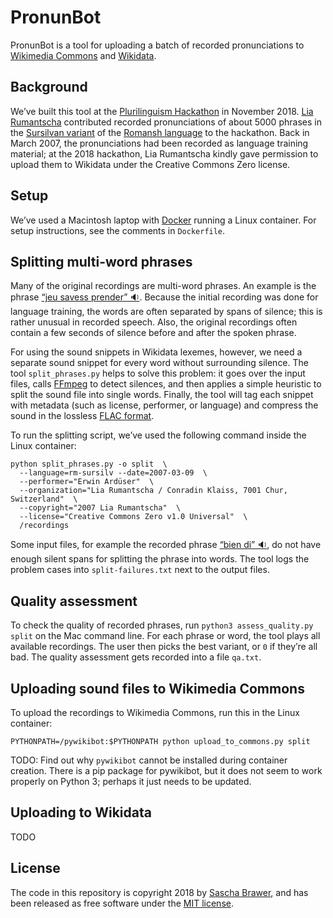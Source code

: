 # PronunBot

PronunBot is a tool for uploading a batch of recorded pronunciations
to [Wikimedia Commons](https://commons.wikimedia.org/) and
[Wikidata](https://www.wikidata.org).

## Background

We’ve built this tool at the [Plurilinguism
Hackathon](https://forum-helveticum.ch/en/hackathon/) in November
2018.  [Lia Rumantscha](http://www.liarumantscha.ch/?changeLang=_en)
contributed recorded pronunciations of about 5000 phrases in the [Sursilvan
variant](https://en.wikipedia.org/wiki/Sursilvan_dialects_(Romansh))
of the [Romansh
language](https://en.wikipedia.org/wiki/Romansh_language) to the
hackathon. Back in March 2007, the pronunciations had been recorded
as language training material; at the 2018 hackathon, Lia Rumantscha kindly
gave permission to upload them to Wikidata under the Creative Commons Zero
license.


## Setup

We’ve used a Macintosh laptop with
[Docker](https://docs.docker.com/docker-for-mac/install/) running a
Linux container. For setup instructions, see the comments in `Dockerfile`.


## Splitting multi-word phrases

Many of the original recordings are multi-word phrases.
An example is the phrase [“jeu savess prender” 🔉](https://cdn.jsdelivr.net/gh/brawer/PronunBot/testdata/split_phrases/jeu%20savess%20prender.mp3). Because
the initial recording was done for language training, the words are often
separated by spans of silence; this is rather unusual in recorded
speech. Also, the original recordings often contain a few seconds of silence
before and after the spoken phrase.

For using the sound snippets in Wikidata lexemes, however, we need a
separate sound snippet for every word without surrounding silence.
The tool `split_phrases.py` helps to solve this problem: it goes over the
input files, calls [FFmpeg](https://www.ffmpeg.org/) to detect
silences, and then applies a simple heuristic to split the sound file
into single words.  Finally, the tool will tag each snippet with
metadata (such as license, performer, or language) and compress the
sound in the lossless [FLAC format](https://en.wikipedia.org/wiki/FLAC).

To run the splitting script, we’ve used the following command inside
the Linux container:

```
python split_phrases.py -o split  \
  --language=rm-sursilv --date=2007-03-09  \
  --performer="Erwin Ardüser"  \
  --organization="Lia Rumantscha / Conradin Klaiss, 7001 Chur, Switzerland"  \
  --copyright="2007 Lia Rumantscha"  \
  --license="Creative Commons Zero v1.0 Universal"  \
  /recordings
```

Some input files, for example the recorded phrase [“bien
di” 🔉](https://cdn.jsdelivr.net/gh/brawer/PronunBot/testdata/split_phrases/bien%20di.mp3),
do not have enough silent spans for splitting the phrase into
words. The tool logs the problem cases into `split-failures.txt`
next to the output files.


## Quality assessment

To check the quality of recorded phrases, run `python3 assess_quality.py split`
on the Mac command line. For each phrase or word, the tool plays all available
recordings. The user then picks the best variant, or `0` if they’re all bad.
The quality assessment gets recorded into a file `qa.txt`.


## Uploading sound files to Wikimedia Commons

To upload the recordings to Wikimedia Commons, run this in the Linux container:

```
PYTHONPATH=/pywikibot:$PYTHONPATH python upload_to_commons.py split
```

TODO: Find out why `pywikibot` cannot be installed during
container creation. There is a pip package for pywikibot, but it does
not seem to work properly on Python 3; perhaps it just needs to be
updated.


## Uploading to Wikidata

TODO


## License

The code in this repository is copyright 2018 by [Sascha
Brawer](http://www.brawer.ch), and has been released as free software
under the [MIT license](https://spdx.org/licenses/MIT.html).

